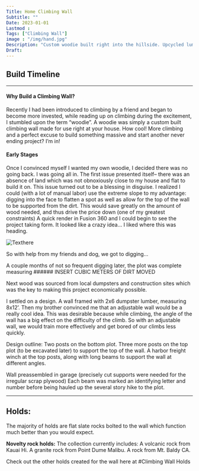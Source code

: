 ```yaml
---
Title: Home Climbing Wall
Subtitle: ""
Date: 2023-01-01
Lastmod : 
Tags: ["Climbing Wall"]
image : "/img/hand.jpg"
Description: "Custom woodie built right into the hillside. Upcycled lumber, adjustable climbing angle, 3D printed climbing holds"
Draft: 
---
```


## Build Timeline
--- 

#### Why Build a Climbing Wall?
Recently I had been introduced to climbing by a friend and began to become more invested, while reading up on climbing during the excitement, I stumbled upon the term “woodie”. A woodie was simply a custom built climbing wall made for use right at your house. How cool! More climbing and a perfect excuse to build something massive and start another never ending project? I’m in!


#### Early Stages
Once I convinced myself I wanted my own woodie, I decided there was no going back. I was going all in. The first issue presented itself– there was an absence of land which was not obnoxiously close to my house and flat to build it on. This issue turned out to be a blessing in disguise. I realized I could (with a lot of manual labor) use the extreme slope to my advantage: digging into the face to flatten a spot as well as allow for the top of the wall to be supported from the dirt. This would save greatly on the amount of wood needed, and thus drive the price down (one of my greatest constraints) A quick render in Fusion 360 and I could begin to see the project taking form. It looked like a crazy idea... I liked where this was heading.

![Texthere](/img/hand.jpg "Title for this image is a hand")

So with help from my friends and dog, we got to digging…

A couple months of not so frequent digging later, the plot was complete measuring ###### INSERT CUBIC METERS OF DIRT MOVED 

Next wood was sourced from local dumpsters and construction sites which was the key to making this project economically possible. 


I settled on a design. A wall framed with 2x6 dumpster lumber, measuring 8x12’. Then my brother convinced me that an adjustable wall would be a really cool idea. This was desirable because while climbing, the angle of the wall has a big effect on the difficulty of the climb. So with an adjustable wall, we would train more effectively and get bored of our climbs less quickly. 

Design outline: Two posts on the bottom plot. Three more posts on the top plot (to be excavated later) to support the top of the wall. A harbor freight winch at the top posts, along with long beams to support the wall at different angles. 

Wall preassembled in garage (precisely cut supports were needed for the irregular scrap plywood) Each beam was marked an identifying letter and number before being hauled up the several story hike to the plot. 

---

## Holds:
The majority of holds are flat slate rocks bolted to the wall which function much better than you would expect. 

**Novelty rock holds:** The collection currently includes: A volcanic rock from Kauai Hi. A granite rock from Point Dume Malibu. A rock from Mt. Baldy CA. 


Check out the other holds created for the wall here at #Climbing Wall Holds